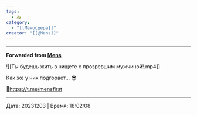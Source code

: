 ```yaml
---
tags:
  - 📥
category:
  - "[[Маносфера]]"
creator: "[[@Mens]]"
---
```



***

**Forwarded from [Mens](https://t.me/mensfirst/9383)**

![[Ты будешь жить в нищете с прозревшим мужчиной!.mp4]]

Как же у них подгорает... 😎

💪https://t.me/mensfirst

---

Дата: 20231203 | Время: 18:02:08

